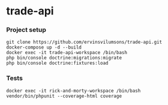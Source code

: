 # trade-api

### Project setup
```
git clone https://github.com/ervinsvilumsons/trade-api.git
docker-compose up -d --build
docker exec -it trade-api-workspace /bin/bash
php bin/console doctrine:migrations:migrate
php bin/console doctrine:fixtures:load
```

### Tests
```
docker exec -it rick-and-morty-workspace /bin/bash
vendor/bin/phpunit --coverage-html coverage
```
